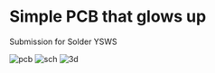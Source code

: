 # Simple PCB that glows up
Submission for Solder YSWS





![pcb](https://github.com/user-attachments/assets/bbc519e3-7a45-4786-89bd-cb6267b1e0e7)
![sch](https://github.com/user-attachments/assets/4cfebb62-ce10-4b60-92cf-64b1aed2b11c)
![3d](https://github.com/user-attachments/assets/6e1b4fad-c7f9-41dd-87a9-d113c55d60a6)
